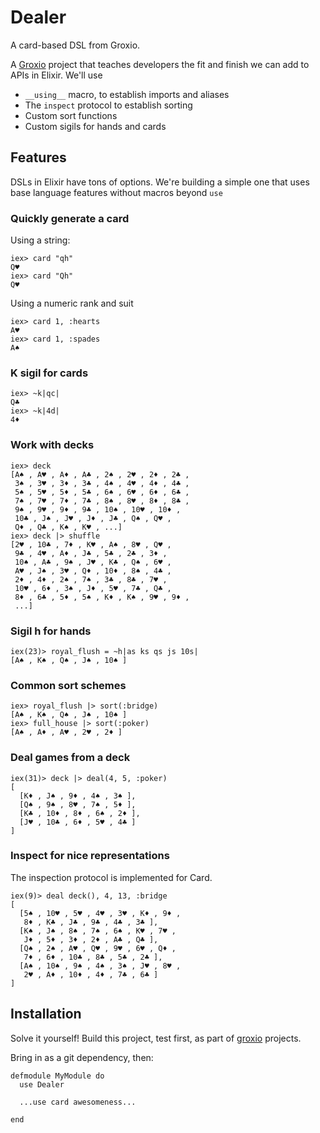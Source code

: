 # Dealer

A card-based DSL  from Groxio. 

A [Groxio](https://grox.io) project that teaches developers the fit and finish we can add to APIs in Elixir. We'll use

- `__using__` macro, to establish imports and aliases
- The `inspect` protocol to establish sorting
- Custom sort functions
- Custom sigils for hands and cards

## Features

DSLs in Elixir have tons of options. We're building a simple one that uses base language features without macros beyond `use`

### Quickly generate a card

Using a string: 

```
iex> card "qh" 
Q♥️ 
iex> card "Qh"
Q♥️ 
```

Using a numeric rank and suit

```
iex> card 1, :hearts
A♥️ 
iex> card 1, :spades
A♠️ 
```

### K sigil for cards

```
iex> ~k|qc|
Q♣️ 
iex> ~k|4d|
4♦️ 
```

### Work with decks

```
iex> deck
[A♠️ , A♥️ , A♦️ , A♣️ , 2♠️ , 2♥️ , 2♦️ , 2♣️ ,
 3♠️ , 3♥️ , 3♦️ , 3♣️ , 4♠️ , 4♥️ , 4♦️ , 4♣️ ,
 5♠️ , 5♥️ , 5♦️ , 5♣️ , 6♠️ , 6♥️ , 6♦️ , 6♣️ ,
 7♠️ , 7♥️ , 7♦️ , 7♣️ , 8♠️ , 8♥️ , 8♦️ , 8♣️ ,
 9♠️ , 9♥️ , 9♦️ , 9♣️ , 10♠️ , 10♥️ , 10♦️ ,
 10♣️ , J♠️ , J♥️ , J♦️ , J♣️ , Q♠️ , Q♥️ ,
 Q♦️ , Q♣️ , K♠️ , K♥️ , ...]
iex> deck |> shuffle
[2♥️ , 10♣️ , 7♦️ , K♥️ , A♠️ , 8♥️ , Q♥️ ,
 9♣️ , 4♥️ , A♦️ , J♣️ , 5♣️ , 2♣️ , 3♦️ ,
 10♠️ , A♣️ , 9♠️ , J♥️ , K♣️ , Q♠️ , 6♥️ ,
 A♥️ , J♠️ , 3♥️ , Q♦️ , 10♦️ , 8♠️ , 4♣️ ,
 2♦️ , 4♦️ , 2♠️ , 7♠️ , 3♣️ , 8♣️ , 7♥️ ,
 10♥️ , 6♦️ , 3♠️ , J♦️ , 5♥️ , 7♣️ , Q♣️ ,
 8♦️ , 6♣️ , 5♦️ , 5♠️ , K♦️ , K♠️ , 9♥️ , 9♦️ ,
 ...]
```

### Sigil h for hands

```
iex(23)> royal_flush = ~h|as ks qs js 10s|
[A♠️ , K♠️ , Q♠️ , J♠️ , 10♠️ ]
```

### Common sort schemes

```
iex> royal_flush |> sort(:bridge)
[A♠️ , K♠️ , Q♠️ , J♠️ , 10♠️ ]
iex> full_house |> sort(:poker)     
[A♠️ , A♦️ , A♥️ , 2♥️ , 2♦️ ]
```

### Deal games from a deck

```
iex(31)> deck |> deal(4, 5, :poker)
[
  [K♦️ , J♠️ , 9♦️ , 4♠️ , 3♠️ ],
  [Q♠️ , 9♠️ , 8♥️ , 7♠️ , 5♦️ ],
  [K♣️ , 10♦️ , 8♦️ , 6♠️ , 2♦️ ],
  [J♥️ , 10♣️ , 6♦️ , 5♥️ , 4♣️ ]
]
```

### Inspect for nice representations

The inspection protocol is implemented for Card. 

```
iex(9)> deal deck(), 4, 13, :bridge
[
  [5♠️ , 10♥️ , 5♥️ , 4♥️ , 3♥️ , K♦️ , 9♦️ ,
   8♦️ , K♣️ , J♣️ , 9♣️ , 4♣️ , 3♣️ ],
  [K♠️ , J♠️ , 8♠️ , 7♠️ , 6♠️ , K♥️ , 7♥️ ,
   J♦️ , 5♦️ , 3♦️ , 2♦️ , A♣️ , Q♣️ ],
  [Q♠️ , 2♠️ , A♥️ , Q♥️ , 9♥️ , 6♥️ , Q♦️ ,
   7♦️ , 6♦️ , 10♣️ , 8♣️ , 5♣️ , 2♣️ ],
  [A♠️ , 10♠️ , 9♠️ , 4♠️ , 3♠️ , J♥️ , 8♥️ ,
   2♥️ , A♦️ , 10♦️ , 4♦️ , 7♣️ , 6♣️ ]
]
```

## Installation

Solve it yourself! Build this project, test first, as part of [groxio](https://grox.io) projects. 

Bring in as a git dependency, then:

```
defmodule MyModule do
  use Dealer
  
  ...use card awesomeness...
  
end
```
